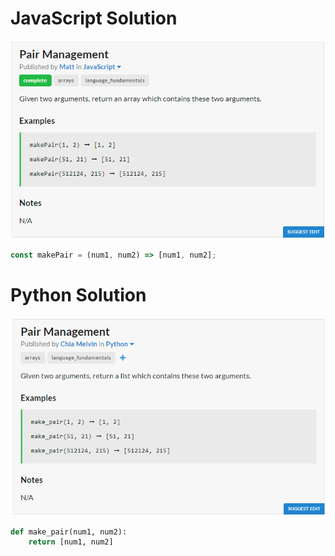 # JavaScript Solution
![JavaScript Question](JavaScript.png)
```javascript
const makePair = (num1, num2) => [num1, num2];
```
# Python Solution
![Python Question](Python.png)
```python
def make_pair(num1, num2):
	return [num1, num2]
```